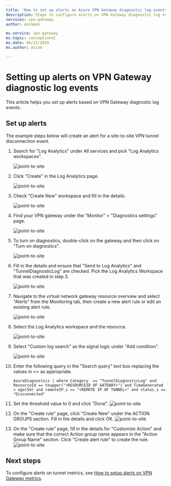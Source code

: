 ```yaml
---
title: 'How to set up alerts on Azure VPN Gateway diagnostic log events'
description: Steps to configure alerts on VPN Gateway diagnostic log events
services: vpn-gateway
author: anzaman

ms.service: vpn-gateway
ms.topic: conceptional
ms.date: 04/22/2019
ms.author: alzam

---
```

# Setting up alerts on VPN Gateway diagnostic log events

This article helps you set up alerts based on VPN Gateway diagnostic log events.

## <a name="setup"></a>Set up alerts

The example steps below will create an alert for a site-to-site VPN tunnel disconnection event.

1. Search for "Log Analytics" under All services and pick "Log Analytics workspaces".

   ![point-to-site](./media/vpn-gateway-howto-setup-alerts-virtual-network-gateway-log/log-alert0.png "Create")
2. Click "Create" in the Log Analytics page.

   ![point-to-site](./media/vpn-gateway-howto-setup-alerts-virtual-network-gateway-log/log-alert1.png  "Select")
3. Check "Create New" workspace and fill in the details.

   ![point-to-site](./media/vpn-gateway-howto-setup-alerts-virtual-network-gateway-log/log-alert2.png  "Select")
4. Find your VPN gateway under the "Monitor" > "Diagnostics settings" page.

   ![point-to-site](./media/vpn-gateway-howto-setup-alerts-virtual-network-gateway-log/log-alert3.png  "Select")
5. To turn on diagnostics, double-click on the gateway and then click on "Turn on diagnostics".

   ![point-to-site](./media/vpn-gateway-howto-setup-alerts-virtual-network-gateway-log/log-alert4.png  "Select")
6. Fill in the details and ensure that "Send to Log Analytics" and "TunnelDiagnosticLog" are checked. Pick the Log Analytics Workspace that was created in step 3.

   ![point-to-site](./media/vpn-gateway-howto-setup-alerts-virtual-network-gateway-log/log-alert5.png  "Select")
7. Navigate to the virtual network gateway resource overview and select "Alerts" from the Monitoring tab, then create a new alert rule or edit an existing alert rule.

   ![point-to-site](./media/vpn-gateway-howto-setup-alerts-virtual-network-gateway-log/log-alert6.png  "Select")
8. Select the Log Analytics workspace and the resource.

   ![point-to-site](./media/vpn-gateway-howto-setup-alerts-virtual-network-gateway-log/log-alert7.png  "Select")
9. Select "Custom log search" as the signal logic under "Add condition".

   ![point-to-site](./media/vpn-gateway-howto-setup-alerts-virtual-network-gateway-log/log-alert8.png  "Select")
10. Enter the following query in the "Search query" text box replacing the values in <> as appropriate.


    `AzureDiagnostics | where Category  == "TunnelDiagnosticLog" and ResourceId == toupper("<RESOURCEID OF GATEWAY>") and TimeGenerated > ago(5m) and
    remoteIP_s == "<REMOTE IP OF TUNNEL>" and status_s == "Disconnected"`


11. Set the threshold value to 0 and click "Done".
![point-to-site](./media/vpn-gateway-howto-setup-alerts-virtual-network-gateway-log/log-alert9.png  "Select")

12. On the "Create rule" page, click "Create New" under the ACTION GROUPS section. Fill in the details and click OK.
![point-to-site](./media/vpn-gateway-howto-setup-alerts-virtual-network-gateway-log/log-alert10.png  "Select")
13. On the "Create rule" page, fill in the details for "Customize Action" and make sure that the correct Action group name appears in the "Action Group Name" section. Click "Create alert rule" to create the rule.![point-to-site](./media/vpn-gateway-howto-setup-alerts-virtual-network-gateway-log/log-alert11.png  "Select")
## Next steps

To configure alerts on tunnel metrics, see [How to setup alerts on VPN Gateway metrics](vpn-gateway-howto-setup-alerts-virtual-network-gateway-metric.md).
